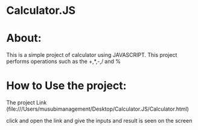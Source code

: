# Calculator.JS

# About:
This is a simple project of calculator using JAVASCRIPT.
This project performs operations such as the +,*,-,/ and %

# How to Use the project:
The project Link (file:///Users/musubimanagement/Desktop/Calculator.JS/Calculator.html)

click and open the link and give the inputs and result is seen on the screen 

